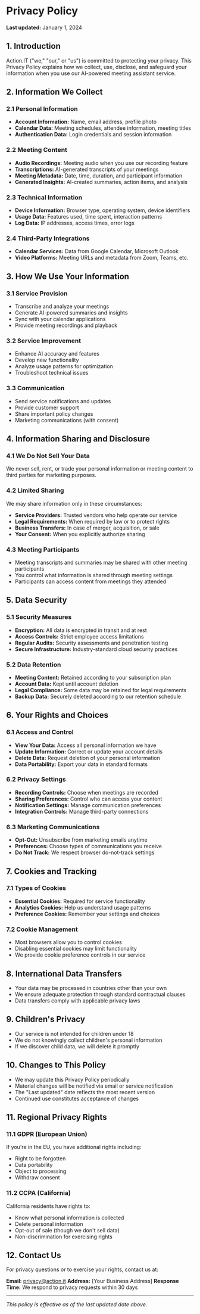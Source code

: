 
# Privacy Policy

**Last updated:** January 1, 2024

## 1. Introduction

Action.IT ("we," "our," or "us") is committed to protecting your privacy. This Privacy Policy explains how we collect, use, disclose, and safeguard your information when you use our AI-powered meeting assistant service.

## 2. Information We Collect

### 2.1 Personal Information
- **Account Information:** Name, email address, profile photo
- **Calendar Data:** Meeting schedules, attendee information, meeting titles
- **Authentication Data:** Login credentials and session information

### 2.2 Meeting Content
- **Audio Recordings:** Meeting audio when you use our recording feature
- **Transcriptions:** AI-generated transcripts of your meetings
- **Meeting Metadata:** Date, time, duration, and participant information
- **Generated Insights:** AI-created summaries, action items, and analysis

### 2.3 Technical Information
- **Device Information:** Browser type, operating system, device identifiers
- **Usage Data:** Features used, time spent, interaction patterns
- **Log Data:** IP addresses, access times, error logs

### 2.4 Third-Party Integrations
- **Calendar Services:** Data from Google Calendar, Microsoft Outlook
- **Video Platforms:** Meeting URLs and metadata from Zoom, Teams, etc.

## 3. How We Use Your Information

### 3.1 Service Provision
- Transcribe and analyze your meetings
- Generate AI-powered summaries and insights
- Sync with your calendar applications
- Provide meeting recordings and playback

### 3.2 Service Improvement
- Enhance AI accuracy and features
- Develop new functionality
- Analyze usage patterns for optimization
- Troubleshoot technical issues

### 3.3 Communication
- Send service notifications and updates
- Provide customer support
- Share important policy changes
- Marketing communications (with consent)

## 4. Information Sharing and Disclosure

### 4.1 We Do Not Sell Your Data
We never sell, rent, or trade your personal information or meeting content to third parties for marketing purposes.

### 4.2 Limited Sharing
We may share information only in these circumstances:
- **Service Providers:** Trusted vendors who help operate our service
- **Legal Requirements:** When required by law or to protect rights
- **Business Transfers:** In case of merger, acquisition, or sale
- **Your Consent:** When you explicitly authorize sharing

### 4.3 Meeting Participants
- Meeting transcripts and summaries may be shared with other meeting participants
- You control what information is shared through meeting settings
- Participants can access content from meetings they attended

## 5. Data Security

### 5.1 Security Measures
- **Encryption:** All data is encrypted in transit and at rest
- **Access Controls:** Strict employee access limitations
- **Regular Audits:** Security assessments and penetration testing
- **Secure Infrastructure:** Industry-standard cloud security practices

### 5.2 Data Retention
- **Meeting Content:** Retained according to your subscription plan
- **Account Data:** Kept until account deletion
- **Legal Compliance:** Some data may be retained for legal requirements
- **Backup Data:** Securely deleted according to our retention schedule

## 6. Your Rights and Choices

### 6.1 Access and Control
- **View Your Data:** Access all personal information we have
- **Update Information:** Correct or update your account details
- **Delete Data:** Request deletion of your personal information
- **Data Portability:** Export your data in standard formats

### 6.2 Privacy Settings
- **Recording Controls:** Choose when meetings are recorded
- **Sharing Preferences:** Control who can access your content
- **Notification Settings:** Manage communication preferences
- **Integration Controls:** Manage third-party connections

### 6.3 Marketing Communications
- **Opt-Out:** Unsubscribe from marketing emails anytime
- **Preferences:** Choose types of communications you receive
- **Do Not Track:** We respect browser do-not-track settings

## 7. Cookies and Tracking

### 7.1 Types of Cookies
- **Essential Cookies:** Required for service functionality
- **Analytics Cookies:** Help us understand usage patterns
- **Preference Cookies:** Remember your settings and choices

### 7.2 Cookie Management
- Most browsers allow you to control cookies
- Disabling essential cookies may limit functionality
- We provide cookie preference controls in our service

## 8. International Data Transfers

- Your data may be processed in countries other than your own
- We ensure adequate protection through standard contractual clauses
- Data transfers comply with applicable privacy laws

## 9. Children's Privacy

- Our service is not intended for children under 18
- We do not knowingly collect children's personal information
- If we discover child data, we will delete it promptly

## 10. Changes to This Policy

- We may update this Privacy Policy periodically
- Material changes will be notified via email or service notification
- The "Last updated" date reflects the most recent version
- Continued use constitutes acceptance of changes

## 11. Regional Privacy Rights

### 11.1 GDPR (European Union)
If you're in the EU, you have additional rights including:
- Right to be forgotten
- Data portability
- Object to processing
- Withdraw consent

### 11.2 CCPA (California)
California residents have rights to:
- Know what personal information is collected
- Delete personal information
- Opt-out of sale (though we don't sell data)
- Non-discrimination for exercising rights

## 12. Contact Us

For privacy questions or to exercise your rights, contact us at:

**Email:** privacy@action.it
**Address:** [Your Business Address]
**Response Time:** We respond to privacy requests within 30 days

---

*This policy is effective as of the last updated date above.*
